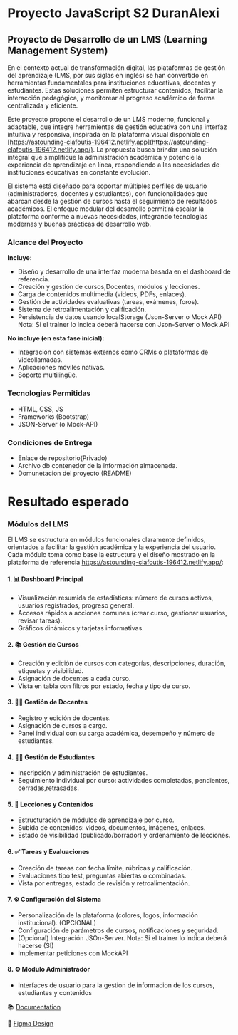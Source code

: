 # Proyecto JavaScript S2 DuranAlexi 

## Proyecto de Desarrollo de un LMS (Learning Management System)

En el contexto actual de transformación digital, las plataformas de gestión del aprendizaje (LMS, por sus siglas en inglés) se han convertido en herramientas fundamentales para instituciones educativas, docentes y estudiantes. Estas soluciones permiten estructurar contenidos, facilitar la interacción pedagógica, y monitorear el progreso académico de forma centralizada y eficiente.



Este proyecto propone el desarrollo de un LMS moderno, funcional y adaptable, que integre herramientas de gestión educativa con una interfaz intuitiva y responsiva, inspirada en la plataforma visual disponible en [https://astounding-clafoutis-196412.netlify.app](https://astounding-clafoutis-196412.netlify.app/). La propuesta busca brindar una solución integral que simplifique la administración académica y potencie la experiencia de aprendizaje en línea, respondiendo a las necesidades de instituciones educativas en constante evolución.



El sistema está diseñado para soportar múltiples perfiles de usuario (administradores, docentes y estudiantes), con funcionalidades que abarcan desde la gestión de cursos hasta el seguimiento de resultados académicos. El enfoque modular del desarrollo permitirá escalar la plataforma conforme a nuevas necesidades, integrando tecnologías modernas y buenas prácticas de desarrollo web.



### **Alcance del Proyecto**



**Incluye:**

- Diseño y desarrollo de una interfaz moderna basada en el dashboard de referencia.
- Creación y gestión de cursos,Docentes, módulos y lecciones.
- Carga de contenidos multimedia (videos, PDFs, enlaces).
- Gestión de actividades evaluativas (tareas, exámenes, foros).
- Sistema de retroalimentación y calificación.
- Persistencia de datos usando localStorage (Json-Server o Mock API) Nota: Si el trainer lo indica deberá hacerse con Json-Server o Mock API



**No incluye (en esta fase inicial):**

- Integración con sistemas externos como CRMs o plataformas de videollamadas.
- Aplicaciones móviles nativas.
- Soporte multilingüe.



### **Tecnologias Permitidas**

- HTML, CSS, JS
- Frameworks (Bootstrap)
- JSON-Server (o Mock-API)



### **Condiciones de Entrega**

- Enlace de repositorio(Privado)
- Archivo db contenedor de la información almacenada.
- Domunetacion del proyecto (README)



# Resultado esperado

### **Módulos del LMS** 

El LMS se estructura en módulos funcionales claramente definidos, orientados a facilitar la gestión académica y la experiencia del usuario. Cada módulo toma como base la estructura y el diseño mostrado en la plataforma de referencia https://astounding-clafoutis-196412.netlify.app/:

#### **1. 📊 Dashboard Principal**

- Visualización resumida de estadísticas: número de cursos activos, usuarios registrados, progreso general.
- Accesos rápidos a acciones comunes (crear curso, gestionar usuarios, revisar tareas).
- Gráficos dinámicos y tarjetas informativas.

#### **2. 📚 Gestión de Cursos**

- Creación y edición de cursos con categorías, descripciones, duración, etiquetas y visibilidad.
- Asignación de docentes a cada curso.
- Vista en tabla con filtros por estado, fecha y tipo de curso.

#### **3. 👨‍🏫 Gestión de Docentes**

- Registro y edición de docentes.
- Asignación de cursos a cargo.
- Panel individual con su carga académica, desempeño y número de estudiantes.

#### **4. 👩‍🎓 Gestión de Estudiantes**

- Inscripción y administración de estudiantes.
- Seguimiento individual por curso: actividades completadas, pendientes, cerradas,retrasadas.

#### **5. 📂 Lecciones y Contenidos**

- Estructuración de módulos de aprendizaje por curso.
- Subida de contenidos: videos, documentos, imágenes, enlaces.
- Estado de visibilidad (publicado/borrador) y ordenamiento de lecciones.

#### **6. ✅ Tareas y Evaluaciones**

- Creación de tareas con fecha límite, rúbricas y calificación.
- Evaluaciones tipo test, preguntas abiertas o combinadas.
- Vista por entregas, estado de revisión y retroalimentación.

#### **7. ⚙️ Configuración del Sistema**

- Personalización de la plataforma (colores, logos, información institucional). (OPCIONAL)
- Configuración de parámetros de cursos, notificaciones y seguridad.
- (Opcional) Integración JSOn-Server. Nota: Si el trainer lo indica deberá hacerse (SI)
- Implementar peticiones con MockAPI

#### **8. ⚙️ Modulo Administrador**

- Interfaces de usuario para la gestion de informacion de los cursos, estudiantes y contenidos

📚 [Documentation](https://www.notion.so/Proyecto-JavaScript-24fc8fbeb55580f985b5e03be551219f?source=copy_link)

🚀 [Figma Design](https://www.figma.com/design/NCKOCLfR4d44a5tAGWjOjn/Proyecto-JS-Alexi-Nicole-SmartLearn?node-id=0-1&t=OL4wY9jHAlal5RGC-1)